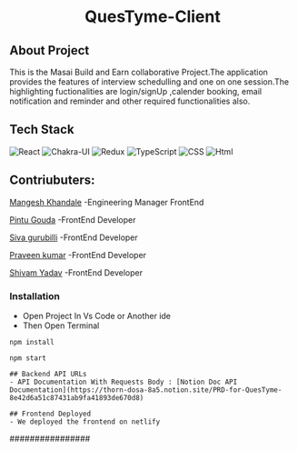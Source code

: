  <h1 align="center"> QuesTyme-Client</h1>


<h2>About Project</h2>
This is the Masai Build and Earn collaborative Project.The application provides the features of interview schedulling and one on one session.The highlighting fuctionalities are login/signUp ,calender booking, email notification and reminder and other required functionalities also.

## Tech Stack
![React](https://img.shields.io/static/v1?label=&message=React&color=blue&logo=react&logoColor=FFFFFF)
![Chakra-UI](https://img.shields.io/static/v1?label=&message=Chakra-UI&color=teal&logo=chakra-ui&logoColor=FFFFFF)
![Redux](https://img.shields.io/static/v1?label=&message=Redux&color=red&logo=Redux&logoColor=FFFFFF)
![TypeScript](https://img.shields.io/static/v1?label=&message=TypeScript&color=blue&logo=TypeScript&logoColor=FFFFFF)
![CSS](https://img.shields.io/static/v1?label=&message=CSS&color=red&logo=css3&logoColor=FFFFFF)
![Html](https://img.shields.io/static/v1?label=&message=HTML&color=blue&logo=Html5&logoColor=FFFFFF)


<h2>Contriubuters:</h2>
<p><a href="https://github.com/mangesh0712">Mangesh Khandale</a> -Engineering Manager FrontEnd</p>
<p><a href="https://github.com/pintu8328">Pintu Gouda</a> -FrontEnd Developer</p>
<p><a href="https://github.com/sivagurubilli">Siva gurubilli</a> -FrontEnd Developer</p>
<p><a href="https://github.com/praveen021097">Praveen kumar</a> -FrontEnd Developer</p> 
<p><a href="https://github.com/shivamyadav07">Shivam Yadav</a> -FrontEnd Developer</p>



### Installation
- Open Project In Vs Code or Another ide
- Then Open Terminal
```
npm install
```
```
npm start
```


```
## Backend API URLs
- API Documentation With Requests Body : [Notion Doc API Documentation](https://thorn-dosa-8a5.notion.site/PRD-for-QuesTyme-8e42d6a51c87431ab9fa41893de670d8)

## Frontend Deployed 
- We deployed the frontend on netlify
```
################
```

